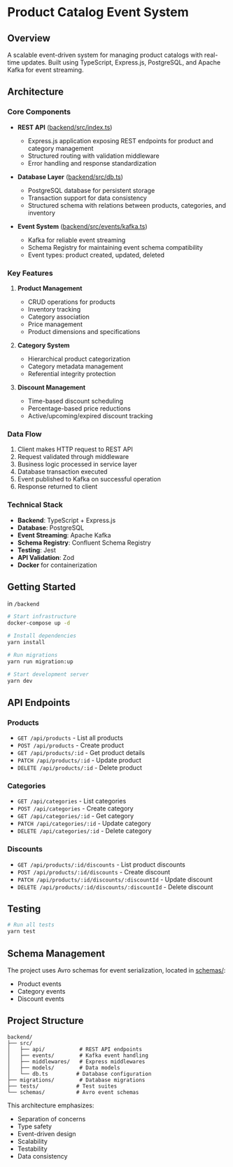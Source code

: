 # Product Catalog Event System

## Overview

A scalable event-driven system for managing product catalogs with real-time updates. Built using TypeScript, Express.js, PostgreSQL, and Apache Kafka for event streaming.

## Architecture

### Core Components

- **REST API** ([backend/src/index.ts](backend/src/index.ts))

  - Express.js application exposing REST endpoints for product and category management
  - Structured routing with validation middleware
  - Error handling and response standardization

- **Database Layer** ([backend/src/db.ts](backend/src/db.ts))

  - PostgreSQL database for persistent storage
  - Transaction support for data consistency
  - Structured schema with relations between products, categories, and inventory

- **Event System** ([backend/src/events/kafka.ts](backend/src/events/kafka.ts))
  - Kafka for reliable event streaming
  - Schema Registry for maintaining event schema compatibility
  - Event types: product created, updated, deleted

### Key Features

1. **Product Management**

   - CRUD operations for products
   - Inventory tracking
   - Category association
   - Price management
   - Product dimensions and specifications

2. **Category System**

   - Hierarchical product categorization
   - Category metadata management
   - Referential integrity protection

3. **Discount Management**
   - Time-based discount scheduling
   - Percentage-based price reductions
   - Active/upcoming/expired discount tracking

### Data Flow

1. Client makes HTTP request to REST API
2. Request validated through middleware
3. Business logic processed in service layer
4. Database transaction executed
5. Event published to Kafka on successful operation
6. Response returned to client

### Technical Stack

- **Backend**: TypeScript + Express.js
- **Database**: PostgreSQL
- **Event Streaming**: Apache Kafka
- **Schema Registry**: Confluent Schema Registry
- **Testing**: Jest
- **API Validation**: Zod
- **Docker** for containerization

## Getting Started

in `/backend`

```sh
# Start infrastructure
docker-compose up -d

# Install dependencies
yarn install

# Run migrations
yarn run migration:up

# Start development server
yarn dev
```

## API Endpoints

### Products

- `GET /api/products` - List all products
- `POST /api/products` - Create product
- `GET /api/products/:id` - Get product details
- `PATCH /api/products/:id` - Update product
- `DELETE /api/products/:id` - Delete product

### Categories

- `GET /api/categories` - List categories
- `POST /api/categories` - Create category
- `GET /api/categories/:id` - Get category
- `PATCH /api/categories/:id` - Update category
- `DELETE /api/categories/:id` - Delete category

### Discounts

- `GET /api/products/:id/discounts` - List product discounts
- `POST /api/products/:id/discounts` - Create discount
- `PATCH /api/products/:id/discounts/:discountId` - Update discount
- `DELETE /api/products/:id/discounts/:discountId` - Delete discount

## Testing

```sh
# Run all tests
yarn test
```

## Schema Management

The project uses Avro schemas for event serialization, located in [schemas/](schemas/):

- Product events
- Category events
- Discount events

## Project Structure

```
backend/
├── src/
│   ├── api/           # REST API endpoints
│   ├── events/        # Kafka event handling
│   ├── middlewares/   # Express middlewares
│   ├── models/        # Data models
│   └── db.ts         # Database configuration
├── migrations/        # Database migrations
├── tests/            # Test suites
└── schemas/          # Avro event schemas
```

This architecture emphasizes:

- Separation of concerns
- Type safety
- Event-driven design
- Scalability
- Testability
- Data consistency
